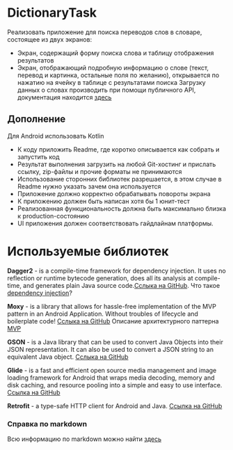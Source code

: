 # DictionaryTask
Реализовать приложение для поиска переводов слов в словаре, состоящее из двух экранов:
* Экран, содержащий форму поиска слова и таблицу отображения результатов
* Экран, отображающий подробную информацию о слове (текст, перевод и картинка, остальные поля по желанию), открывается по нажатию на ячейку в таблице с результатами поиска
Загрузку данных о словах производить при помощи публичного API, документация находится [здесь](https://dictionary.skyeng.ru/doc/api/external)

## Дополнение
Для Android использовать Kotlin
* К коду приложить Readme, где коротко описывается как собрать и запустить код
* Результат выполнения загрузить на любой Git-хостинг и прислать ссылку, zip-файлы и прочие форматы не принимаются
* Использование сторонних библиотек разрешается, в этом случае в Readme нужно указать зачем она используется
* Приложение должно корректно обрабатывать повороты экрана
* К приложению должен быть написан хотя бы 1 юнит-тест
* Реализованная функциональность должна быть максимально близка к production-состоянию
* UI приложения должен соответствовать гайдлайнам платформы.

# Используемые библиотек

**Dagger2** - is a compile-time framework for dependency injection. It uses no reflection or runtime bytecode generation, does all its analysis at compile-time, and generates plain Java source code.[Сслыка на GitHub](https://github.com/google/dagger). Что такое [dependency injection](https://ru.wikipedia.org/wiki/Внедрение_зависимости)?

**Moxy** - is a library that allows for hassle-free implementation of the MVP pattern in an Android Application. Without troubles of lifecycle and boilerplate code! [Сслыка на GitHub](https://github.com/Arello-Mobile/Moxy) Описание архитектурного паттерна [MVP](https://ru.wikipedia.org/wiki/Model-View-Presenter)

**GSON** - is a Java library that can be used to convert Java Objects into their JSON representation. It can also be used to convert a JSON string to an equivalent Java object. [Сслыка на GitHub](https://github.com/google/gson)

**Glide** -  is a fast and efficient open source media management and image loading framework for Android that wraps media decoding, memory and disk caching, and resource pooling into a simple and easy to use interface. [Ссылка на GitHub](https://github.com/bumptech/glide)

**Retrofit** - a type-safe HTTP client for Android and Java. [Ссылка на GitHub](https://github.com/square/retrofit)

### Справка по markdown
Всю информацию по markdown можно найти [здесь](https://guides.github.com/features/mastering-markdown/)
